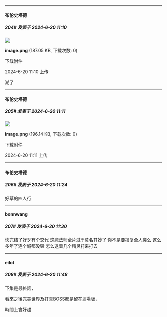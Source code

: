 ﻿
*****

####  布伦史塔德  
##### 204#       发表于 2024-6-20 11:10

<img src="https://img.saraba1st.com/forum/202406/20/111021bdarsli36xyivroa.png" referrerpolicy="no-referrer">

<strong>image.png</strong> (187.05 KB, 下载次数: 0)

下载附件

2024-6-20 11:10 上传

潮了

*****

####  布伦史塔德  
##### 205#       发表于 2024-6-20 11:11

<img src="https://img.saraba1st.com/forum/202406/20/111103r4d5iou0nk54noe4.png" referrerpolicy="no-referrer">

<strong>image.png</strong> (196.14 KB, 下载次数: 0)

下载附件

2024-6-20 11:11 上传


*****

####  布伦史塔德  
##### 206#       发表于 2024-6-20 11:24

好草的四人行


*****

####  bonnwang  
##### 207#       发表于 2024-6-20 11:30

快完结了好歹有个交代
这魔法师全片过于莫名其妙了
你不是要报复全人类么
这么多年了连个城都没毁
怎么逮着几个精灵打来打去


*****

####  eilot  
##### 208#       发表于 2024-6-20 11:48

下集是最終話，

看來之後完美世界及打真BOSS都是留在劇場版，

時間上會好趕


